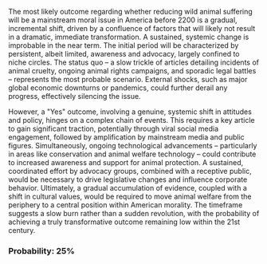 The most likely outcome regarding whether reducing wild animal suffering will be a mainstream moral issue in America before 2200 is a gradual, incremental shift, driven by a confluence of factors that will likely not result in a dramatic, immediate transformation.  A sustained, systemic change is improbable in the near term. The initial period will be characterized by persistent, albeit limited, awareness and advocacy, largely confined to niche circles. The status quo – a slow trickle of articles detailing incidents of animal cruelty, ongoing animal rights campaigns, and sporadic legal battles – represents the most probable scenario. External shocks, such as major global economic downturns or pandemics, could further derail any progress, effectively silencing the issue.

However, a "Yes" outcome, involving a genuine, systemic shift in attitudes and policy, hinges on a complex chain of events. This requires a key article to gain significant traction, potentially through viral social media engagement, followed by amplification by mainstream media and public figures. Simultaneously, ongoing technological advancements – particularly in areas like conservation and animal welfare technology – could contribute to increased awareness and support for animal protection.  A sustained, coordinated effort by advocacy groups, combined with a receptive public, would be necessary to drive legislative changes and influence corporate behavior.  Ultimately, a gradual accumulation of evidence, coupled with a shift in cultural values, would be required to move animal welfare from the periphery to a central position within American morality.  The timeframe suggests a slow burn rather than a sudden revolution, with the probability of achieving a truly transformative outcome remaining low within the 21st century.

### Probability: 25%